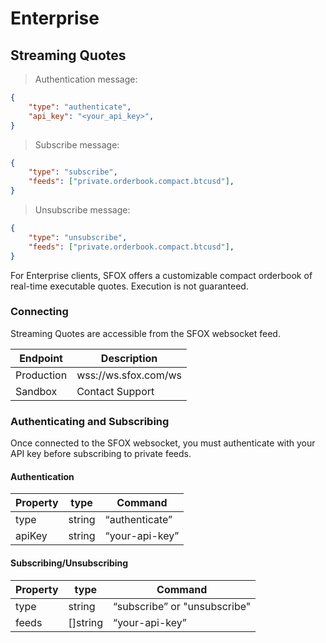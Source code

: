 # Enterprise

## Streaming Quotes
> Authentication message: 

```json
{
    "type": "authenticate",
    "api_key": "<your_api_key>",
}
```

> Subscribe message:

```json
{
    "type": "subscribe",
    "feeds": ["private.orderbook.compact.btcusd"],
}
```

> Unsubscribe message:

```json
{
    "type": "unsubscribe",
    "feeds": ["private.orderbook.compact.btcusd"],
}
```

For Enterprise clients, SFOX offers a customizable compact orderbook of real-time executable quotes. Execution is not guaranteed.

### Connecting

Streaming Quotes are accessible from the SFOX websocket feed.

Endpoint | Description
-------- | -----------
Production | wss://ws.sfox.com/ws
Sandbox | Contact Support

### Authenticating and Subscribing

Once connected to the SFOX websocket, you must authenticate with your API key before subscribing to private feeds.

#### Authentication
Property | type | Command
-------- | ---- | -------
type | string | “authenticate”
apiKey | string | “your-api-key”

#### Subscribing/Unsubscribing

Property | type | Command
-------- | ---- | -------
type | string | “subscribe” or "unsubscribe"
feeds | []string | “your-api-key”
